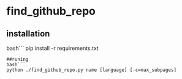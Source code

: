 # find_github_repo
## installation
bash```
pip install -r requirements.txt
```
##runing
bash```
python ./find_github_repo.py name [language] [-c=max_subpages]
```
